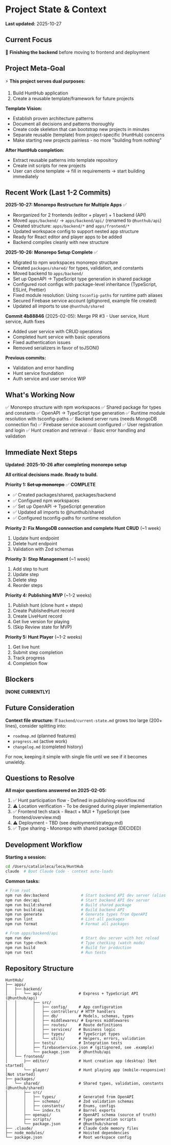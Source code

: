 # Project State & Context

**Last updated:** 2025-10-27

## Current Focus

🎯 **Finishing the backend** before moving to frontend and deployment

## Project Meta-Goal

⚡ **This project serves dual purposes:**
1. Build HuntHub application
2. Create a reusable template/framework for future projects

**Template Vision:**
- Establish proven architecture patterns
- Document all decisions and patterns thoroughly
- Create code skeleton that can bootstrap new projects in minutes
- Separate reusable (template) from project-specific (HuntHub) concerns
- Make starting new projects painless - no more "building from nothing"

**After HuntHub completion:**
- Extract reusable patterns into template repository
- Create init scripts for new projects
- User can clone template → fill in requirements → start building immediately

## Recent Work (Last 1-2 Commits)

**2025-10-27: Monorepo Restructure for Multiple Apps** ✅
- Reorganized for 2 frontends (editor + player) + 1 backend (API)
- Moved `apps/backend/` → `apps/backend/api/` (renamed to `@hunthub/api`)
- Created structure: `apps/backend/*` and `apps/frontend/*`
- Updated workspace config to support nested app structure
- Ready for React editor and player apps to be added
- Backend compiles cleanly with new structure

**2025-10-26: Monorepo Setup Complete** ✅
- Migrated to npm workspaces monorepo structure
- Created `packages/shared/` for types, validation, and constants
- Moved backend to `apps/backend/`
- Set up OpenAPI → TypeScript type generation in shared package
- Configured root configs with package-level inheritance (TypeScript, ESLint, Prettier)
- Fixed module resolution: Using `tsconfig-paths` for runtime path aliases
- Secured Firebase service account (gitignored, example file created)
- Updated all imports to use `@hunthub/shared`

**Commit 4b88846** (2025-02-05): Merge PR #3 - User service, Hunt service, Auth fixes
- Added user service with CRUD operations
- Completed hunt service with basic operations
- Fixed authentication issues
- Removed serializers in favor of toJSON()

**Previous commits:**
- Validation and error handling
- Hunt service foundation
- Auth service and user service WIP

## What's Working Now

✅ Monorepo structure with npm workspaces
✅ Shared package for types and constants
✅ OpenAPI → TypeScript type generation
✅ Runtime module resolution with tsconfig-paths
✅ Backend server runs (needs MongoDB connection fix)
✅ Firebase service account configured
✅ User registration and login
✅ Hunt creation and retrieval
✅ Basic error handling and validation

## Immediate Next Steps

**Updated: 2025-10-26 after completing monorepo setup**

**All critical decisions made. Ready to build.**

**Priority 1: ~~Set up monorepo~~** ✅ **COMPLETE**
- ✅ Created packages/shared, packages/backend
- ✅ Configured npm workspaces
- ✅ Set up OpenAPI → TypeScript generation
- ✅ Updated all imports to @hunthub/shared
- ✅ Configured tsconfig-paths for runtime resolution

**Priority 2: Fix MongoDB connection and complete Hunt CRUD** (~1 week)
1. Update hunt endpoint
2. Delete hunt endpoint
3. Validation with Zod schemas

**Priority 3: Step Management** (~1 week)
1. Add step to hunt
2. Update step
3. Delete step
4. Reorder steps

**Priority 4: Publishing MVP** (~1-2 weeks)
1. Publish hunt (clone hunt + steps)
2. Create PublishedHunt record
3. Create LiveHunt record
4. Get live version for playing
5. (Skip Review state for MVP)

**Priority 5: Hunt Player** (~1-2 weeks)
1. Get live hunt
2. Submit step completion
3. Track progress
4. Completion flow

## Blockers

**[NONE CURRENTLY]**

## Future Consideration

**Context file structure:** If `backend/current-state.md` grows too large (200+ lines), consider splitting into:
- `roadmap.md` (planned features)
- `progress.md` (active work)
- `changelog.md` (completed history)

For now, keeping it simple with single file until we see if it becomes unwieldy.

## Questions to Resolve

**All major questions answered on 2025-02-05:**

1. ✅ Hunt participation flow - Defined in publishing-workflow.md
2. ⚠️ Location verification - To be designed during player implementation
3. ✅ Frontend tech stack - React + MUI + TypeScript (see frontend/overview.md)
4. ⚠️ Deployment - TBD (see deployment/strategy.md)
5. ✅ Type sharing - Monorepo with shared package (DECIDED)

## Development Workflow

**Starting a session:**
```bash
cd /Users/catalinleca/leca/HuntHub
claude  # Boot Claude Code - context auto-loads
```

**Common tasks:**
```bash
# From root
npm run dev:backend              # Start backend API dev server (alias for dev:api)
npm run dev:api                  # Start backend API dev server
npm run build:shared             # Build shared package
npm run build:api                # Build backend API
npm run generate                 # Generate types from OpenAPI
npm run lint                     # Lint all packages
npm run format                   # Format all packages

# From apps/backend/api
npm run dev                      # Start dev server with hot reload
npm run type-check               # Type checking (watch mode)
npm run build                    # Build for production
npm run test                     # Run tests
```

## Repository Structure

```
HuntHub/
├── apps/
│   ├── backend/
│   │   └── api/                # Express + TypeScript API (@hunthub/api)
│   │       ├── src/
│   │       │   ├── config/     # App configuration
│   │       │   ├── controllers/ # HTTP handlers
│   │       │   ├── db/         # Models, schemas, types
│   │       │   ├── middlewares/ # Express middlewares
│   │       │   ├── routes/     # Route definitions
│   │       │   ├── services/   # Business logic
│   │       │   ├── types/      # TypeScript types
│   │       │   └── utils/      # Helpers, errors, validation
│   │       ├── tests/          # Integration tests
│   │       ├── firebaseService.json # (gitignored, see .example)
│   │       └── package.json    # @hunthub/api
│   └── frontend/
│       ├── editor/             # Hunt creation app (desktop) [Not started]
│       └── player/             # Hunt playing app (mobile-responsive) [Not started]
├── packages/
│   └── shared/                 # Shared types, validation, constants (@hunthub/shared)
│       ├── src/
│       │   ├── types/          # Generated from OpenAPI
│       │   ├── schemas/        # Zod validation schemas
│       │   ├── constants/      # Enums, configs
│       │   └── index.ts        # Barrel exports
│       ├── openapi/            # OpenAPI schema (source of truth)
│       ├── scripts/            # Type generation scripts
│       └── package.json        # @hunthub/shared
├── .claude/                    # Claude Code memory files
├── node_modules/               # Hoisted dependencies
└── package.json                # Root workspace config
```
